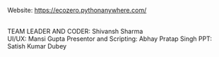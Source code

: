 Website: https://ecozero.pythonanywhere.com/

<br> TEAM LEADER AND CODER: Shivansh Sharma </br>
UI/UX: Mansi Gupta
Presentor and Scripting: Abhay Pratap Singh
PPT: Satish Kumar Dubey
